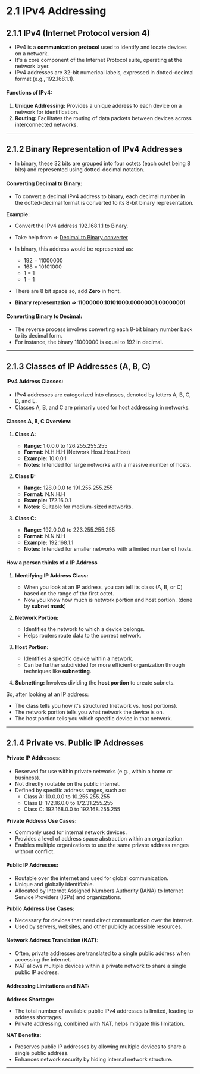 # 2.1 IPv4 Addressing

## 2.1.1 IPv4 (Internet Protocol version 4)

- IPv4 is a **communication protocol** used to identify and locate devices on a network.
- It's a core component of the Internet Protocol suite, operating at the network layer.
- IPv4 addresses are 32-bit numerical labels, expressed in dotted-decimal format (e.g., 192.168.1.1).

#### **Functions of IPv4:**

1.  **Unique Addressing:** Provides a unique address to each device on a network for identification.
2.  **Routing:** Facilitates the routing of data packets between devices across interconnected networks.

---

## 2.1.2 Binary Representation of IPv4 Addresses

- In binary, these 32 bits are grouped into four octets (each octet being 8 bits) and represented using dotted-decimal notation.

#### Converting Decimal to Binary:

- To convert a decimal IPv4 address to binary, each decimal number in the dotted-decimal format is converted to its 8-bit binary representation.

**Example:**

- Convert the IPv4 address 192.168.1.1 to Binary.
- Take help from => [Decimal to Binary converter](https://www.rapidtables.com/convert/number/decimal-to-binary.html)
- In binary, this address would be represented as:

  - 192 = 11000000
  - 168 = 10101000
  - 1 = 1
  - 1 = 1

- There are 8 bit space so, add **Zero** in front.
- **Binary representation => 11000000.10101000.00000001.00000001**

#### Converting Binary to Decimal:

- The reverse process involves converting each 8-bit binary number back to its decimal form.
- For instance, the binary 11000000 is equal to 192 in decimal.

---

## 2.1.3 Classes of IP Addresses (A, B, C)

#### IPv4 Address Classes:

- IPv4 addresses are categorized into classes, denoted by letters A, B, C, D, and E.
- Classes A, B, and C are primarily used for host addressing in networks.

#### Classes A, B, C Overview:

1.  **Class A:**

    - **Range:** 1.0.0.0 to 126.255.255.255
    - **Format:** N.H.H.H (Network.Host.Host.Host)
    - **Example:** 10.0.0.1
    - **Notes:** Intended for large networks with a massive number of hosts.

2.  **Class B:**

    - **Range:** 128.0.0.0 to 191.255.255.255
    - **Format:** N.N.H.H
    - **Example:** 172.16.0.1
    - **Notes:** Suitable for medium-sized networks.

3.  **Class C:**

    - **Range:** 192.0.0.0 to 223.255.255.255
    - **Format:** N.N.N.H
    - **Example:** 192.168.1.1
    - **Notes:** Intended for smaller networks with a limited number of hosts.

#### How a person thinks of a IP Address

1.  **Identifying IP Address Class:**

    - When you look at an IP address, you can tell its class (A, B, or C) based on the range of the first octet.
    - Now you know how much is network portion and host portion. (done by **subnet mask**)

2.  **Network Portion:**

    - Identifies the network to which a device belongs.
    - Helps routers route data to the correct network.

3.  **Host Portion:**

    - Identifies a specific device within a network.
    - Can be further subdivided for more efficient organization through techniques like **subnetting**.

4.  **Subnetting:** Involves dividing the **host portion** to create subnets.

So, after looking at an IP address:

- The class tells you how it's structured (network vs. host portions).
- The network portion tells you what network the device is on.
- The host portion tells you which specific device in that network.

---

## 2.1.4 Private vs. Public IP Addresses

#### Private IP Addresses:

- Reserved for use within private networks (e.g., within a home or business).
- Not directly routable on the public internet.
- Defined by specific address ranges, such as:
  - Class A: 10.0.0.0 to 10.255.255.255
  - Class B: 172.16.0.0 to 172.31.255.255
  - Class C: 192.168.0.0 to 192.168.255.255

**Private Address Use Cases:**

- Commonly used for internal network devices.
- Provides a level of address space abstraction within an organization.
- Enables multiple organizations to use the same private address ranges without conflict.

#### Public IP Addresses:

- Routable over the internet and used for global communication.
- Unique and globally identifiable.
- Allocated by Internet Assigned Numbers Authority (IANA) to Internet Service Providers (ISPs) and organizations.

**Public Address Use Cases:**

- Necessary for devices that need direct communication over the internet.
- Used by servers, websites, and other publicly accessible resources.

#### Network Address Translation (NAT):

- Often, private addresses are translated to a single public address when accessing the internet.
- NAT allows multiple devices within a private network to share a single public IP address.

#### Addressing Limitations and NAT:

**Address Shortage:**

- The total number of available public IPv4 addresses is limited, leading to address shortages.
- Private addressing, combined with NAT, helps mitigate this limitation.

**NAT Benefits:**

- Preserves public IP addresses by allowing multiple devices to share a single public address.
- Enhances network security by hiding internal network structure.

---

